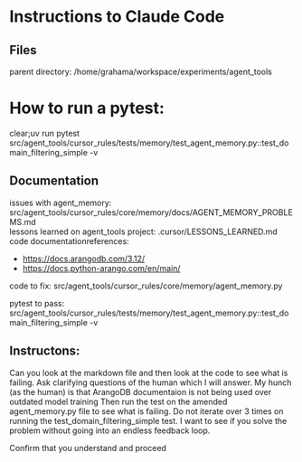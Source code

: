 
# Instructions to Claude Code
## Files
parent directory: /home/grahama/workspace/experiments/agent_tools

# How to run a pytest:
 clear;uv run pytest src/agent_tools/cursor_rules/tests/memory/test_agent_memory.py::test_domain_filtering_simple -v

## Documentation
issues with agent_memory: src/agent_tools/cursor_rules/core/memory/docs/AGENT_MEMORY_PROBLEMS.md     
lessons learned on agent_tools project: .cursor/LESSONS_LEARNED.md  
code  documentationreferences:
- https://docs.arangodb.com/3.12/
- https://docs.python-arango.com/en/main/

code to fix: src/agent_tools/cursor_rules/core/memory/agent_memory.py

pytest to pass: src/agent_tools/cursor_rules/tests/memory/test_agent_memory.py::test_domain_filtering_simple -v


## Instructons:
Can you look at the markdown file and then look at the code to see what is failing. 
Ask clarifying questions of the human which I will answer.
My hunch (as the human) is that ArangoDB documentaion is not being used over outdated model training
Then run the test on the amended agent_memory.py file to see what is failing. Do not iterate over 3 times on running the test_domain_filtering_simple test. I want to see if you solve the problem without going into an endless feedback loop.

Confirm that you  understand and proceed